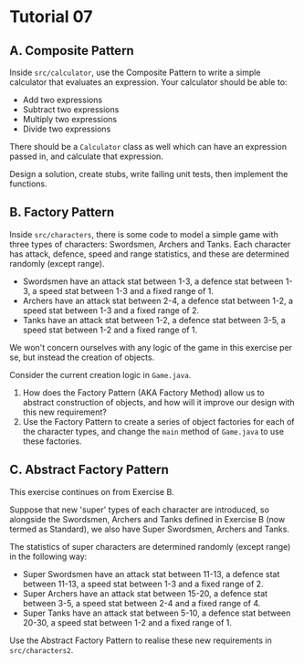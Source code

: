 # Tutorial 07
## A. Composite Pattern
Inside `src/calculator`, use the Composite Pattern to write a simple calculator that evaluates an expression. Your calculator should be able to:

- Add two expressions
- Subtract two expressions
- Multiply two expressions
- Divide two expressions

There should be a `Calculator` class as well which can have an expression passed in, and calculate that expression.

Design a solution, create stubs, write failing unit tests, then implement the functions.

## B. Factory Pattern
Inside `src/characters`, there is some code to model a simple game with three types of characters: Swordsmen, Archers and Tanks. Each character has attack, defence, speed and range statistics, and these are determined randomly (except range).

- Swordsmen have an attack stat between 1-3, a defence stat between 1-3, a speed stat between 1-3 and a fixed range of 1.
- Archers have an attack stat between 2-4, a defence stat between 1-2, a speed stat between 1-3 and a fixed range of 2.
- Tanks have an attack stat between 1-2, a defence stat between 3-5, a speed stat between 1-2 and a fixed range of 1.

We won't concern ourselves with any logic of the game in this exercise per se, but instead the creation of objects.

Consider the current creation logic in `Game.java`.
1. How does the Factory Pattern (AKA Factory Method) allow us to abstract construction of objects, and how will it improve our design with this new requirement?
2. Use the Factory Pattern to create a series of object factories for each of the character types, and change the `main` method of `Game.java` to use these factories.

## C. Abstract Factory Pattern
This exercise continues on from Exercise B.

Suppose that new 'super' types of each character are introduced, so alongside the Swordsmen, Archers and Tanks defined in Exercise B (now termed as Standard), we also have Super Swordsmen, Archers and Tanks.

The statistics of super characters are determined randomly (except range) in the following way:
- Super Swordsmen have an attack stat between 11-13, a defence stat between 11-13, a speed stat between 1-3 and a fixed range of 2.
- Super Archers have an attack stat between 15-20, a defence stat between 3-5, a speed stat between 2-4 and a fixed range of 4.
- Super Tanks have an attack stat between 5-10, a defence stat between 20-30, a speed stat between 1-2 and a fixed range of 1.

Use the Abstract Factory Pattern to realise these new requirements in `src/characters2`.
